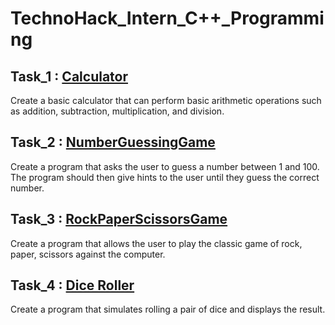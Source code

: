 # TechnoHack_Intern_C++_Programming


## Task_1 : [Calculator](https://github.com/Moataz-Elhawary/TechnoHack_Intern/tree/main/Task_1/Calculator)
Create a basic calculator that can perform
basic arithmetic operations such as addition,
subtraction, multiplication, and division.

## Task_2 : [NumberGuessingGame](https://github.com/Moataz-Elhawary/TechnoHack_Intern/tree/main/Task_2/Number%20Guessing%20game)
Create a program that asks the user to guess a
number between 1 and 100. The program
should then give hints to the user until they
guess the correct number.

## Task_3 : [RockPaperScissorsGame](https://github.com/Moataz-Elhawary/TechnoHack_Intern/tree/main/Task_3/RockPaperScissors%20game)
Create a program that allows the user to play
the classic game of rock, paper, scissors
against the computer.

## Task_4 : [Dice Roller](https://github.com/Moataz-Elhawary/TechnoHack_Intern/tree/main/Task_4/Dice%20Roller)
Create a program that simulates rolling a pair of dice and displays the result.

